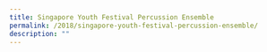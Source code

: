 ```yaml
---
title: Singapore Youth Festival Percussion Ensemble
permalink: /2018/singapore-youth-festival-percussion-ensemble/
description: ""
---
```

